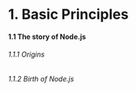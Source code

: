 <h1>1. Basic Principles</h1>

<h4>1.1 The story of Node.js</h4>

<h6>1.1.1 Origins</h6>

<h6>1.1.2 Birth of Node.js</h6>

